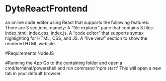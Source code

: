 # DyteReactFrontend
an online code editor using React that supports the following features:  There are 3 sections, namely: A “file explorer” pane that contains 3 files: index.html, index.css, index.js. A “code editor” that supports syntax highlighting for HTML, CSS, and JS. A “live view” section to show the rendered HTML website.

#Requirements
NodeJS

#Running the App
Go to the containing folder and open a cmd/terminal/powershell and run command 'npm start'
This will open a new tab in your default browser.
